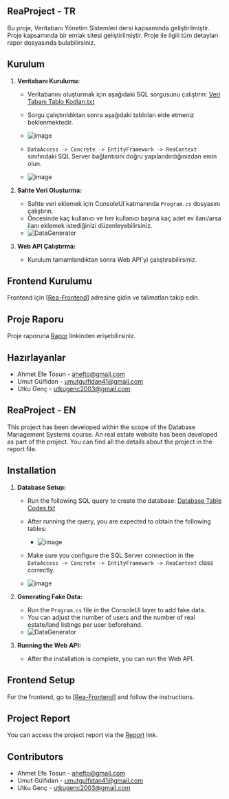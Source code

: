 
## ReaProject - TR
Bu proje, Veritabanı Yönetim Sistemleri dersi kapsamında geliştirilmiştir. Proje kapsamında bir emlak sitesi geliştirilmiştir. Proje ile ilgili tüm detayları rapor dosyasında bulabilirsiniz.

## Kurulum

1. **Veritabanı Kurulumu:**
   - Veritabanını oluşturmak için aşağıdaki SQL sorgusunu çalıştırın:
      [Veri Tabanı Tablo Kodları.txt](https://github.com/umutgulfidan/ReaProject/files/15175657/Veri.Tabani.Tablo.Kodlari.txt)

   - Sorgu çalıştırıldıktan sonra aşağıdaki tabloları elde etmeniz beklenmektedir.
    - ![image](https://github.com/umutgulfidan/ReaProject/assets/127475996/3ea7e77f-1011-4b6f-ae9a-a6aa23a955ae)

   - `DataAccess -> Concrete -> EntityFramework -> ReaContext` sınıfındaki SQL Server bağlantısını doğru yapılandırdığınızdan emin olun.
   - ![image](https://github.com/umutgulfidan/ReaProject/assets/127475996/433e6529-497a-486f-918d-cd3076a73aef)


1. **Sahte Veri Oluşturma:**
   - Sahte veri eklemek için ConsoleUI katmanında `Program.cs` dosyasını çalıştırın.
   - Öncesinde kaç kullanıcı ve her kullanıcı başına kaç adet ev ilanı/arsa ilanı eklemek istediğinizi düzenleyebilirsiniz.
   - ![DataGenerator](https://github.com/umutgulfidan/ReaProject/assets/127475996/f49147b2-dc7b-43c9-8728-6ac3c0a6f0e5)


2. **Web API Çalıştırma:**
   - Kurulum tamamlandıktan sonra Web API'yi çalıştırabilirsiniz.

## Frontend Kurulumu

Frontend için [[Rea-Frontend](https://github.com/Utku-Genc/Rea-Frontend)] adresine gidin ve talimatları takip edin.

## Proje Raporu

Proje raporuna [Rapor](https://github.com/umutgulfidan/ReaProject/files/15212558/26_rapor.pdf) linkinden erişebilirsiniz.



## Hazırlayanlar

- Ahmet Efe Tosun - ahefto@gmail.com
- Umut Gülfidan - umutgulfidan41@gmail.com
- Utku Genç - utkugenc2003@gmail.com



## ReaProject - EN
This project has been developed within the scope of the Database Management Systems course. An real estate website has been developed as part of the project. You can find all the details about the project in the report file.

## Installation

1. **Database Setup:**
   - Run the following SQL query to create the database:
     [Database Table Codes.txt](https://github.com/umutgulfidan/ReaProject/files/15175657/Database.Table.Codes.txt)

   - After running the query, you are expected to obtain the following tables:
     - ![image](https://github.com/umutgulfidan/ReaProject/assets/127475996/3ea7e77f-1011-4b6f-ae9a-a6aa23a955ae)

   - Make sure you configure the SQL Server connection in the `DataAccess -> Concrete -> EntityFramework -> ReaContext` class correctly.
   - ![image](https://github.com/umutgulfidan/ReaProject/assets/127475996/433e6529-497a-486f-918d-cd3076a73aef)

2. **Generating Fake Data:**
   - Run the `Program.cs` file in the ConsoleUI layer to add fake data.
   - You can adjust the number of users and the number of real estate/land listings per user beforehand.
   - ![DataGenerator](https://github.com/umutgulfidan/ReaProject/assets/127475996/71c9de42-9f7a-4b61-8e48-10dd239a6c6c)

3. **Running the Web API:**
   - After the installation is complete, you can run the Web API.

## Frontend Setup

For the frontend, go to [[Rea-Frontend](https://github.com/Utku-Genc/Rea-Frontend)] and follow the instructions.

## Project Report

You can access the project report via the [Report](https://github.com/umutgulfidan/ReaProject/files/15212558/26_rapor.pdf) link.

## Contributors

- Ahmet Efe Tosun - ahefto@gmail.com
- Umut Gülfidan - umutgulfidan41@gmail.com
- Utku Genç - utkugenc2003@gmail.com
